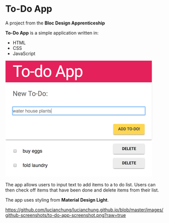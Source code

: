 <h1>To-Do App</h1>

A project from the **Bloc Design Apprenticeship**

**To-Do App** is a simple application written in:
* HTML
* CSS
* JavaScript

![to-do-app screenshot](https://github.com/lucianchung/lucianchung.github.io/blob/master/images/github-screenshots/to-do-app-screenshot2.png?raw=true)


The app allows users to input text to add items to a to do list.
Users can then check off items that have been done and delete items from their list.

The app uses styling from **Material Design Light**.


https://github.com/lucianchung/lucianchung.github.io/blob/master/images/github-screenshots/to-do-app-screenshot.png?raw=true
